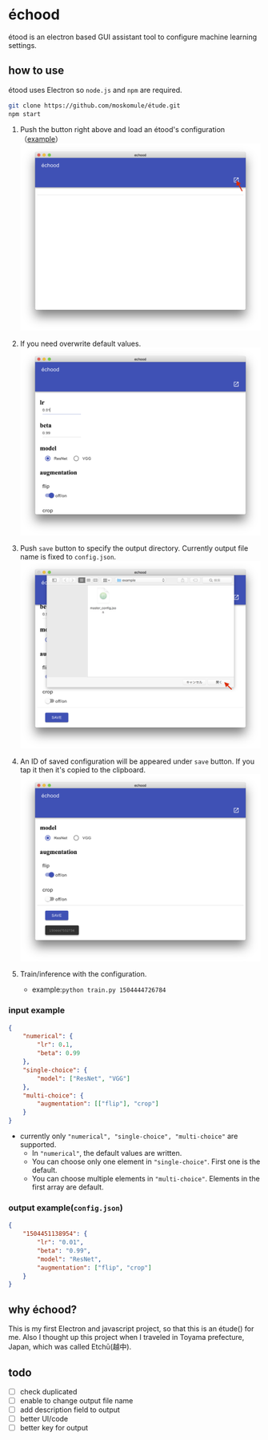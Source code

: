 # échood

étood is an electron based GUI assistant tool to configure machine learning settings.

## how to use

étood uses Electron so `node.js` and `npm` are required.

```bash
git clone https://github.com/moskomule/étude.git
npm start
```

1. Push the button right above and load an étood's configuration（[example](example/config/master_config.json)）
    ![](doc/img/start.png)

2. If you need overwrite default values.
![](doc/img/loaded.png)

3. Push `save` button to specify the output directory. Currently output file name is fixed to `config.json`.
![](doc/img/saving.png)

4. An ID of saved configuration will be appeared under `save` button. If you tap it then it's copied to the clipboard.
![](doc/img/saved.png)

5. Train/inference with the configuration.
    + example:`python train.py 1504444726784`

### input example

```json
{
    "numerical": {
        "lr": 0.1,
        "beta": 0.99
    },
    "single-choice": {
        "model": ["ResNet", "VGG"]
    },
    "multi-choice": {
        "augmentation": [["flip"], "crop"]
    }
}
```

* currently only `"numerical", "single-choice", "multi-choice"` are supported.
    + In `"numerical"`, the default values are written.
    + You can choose only one element in `"single-choice"`. First one is the default.
    + You can choose multiple elements in `"multi-choice"`. Elements in the first array are default.

### output example(`config.json`)

```json
{
    "1504451138954": {
        "lr": "0.01",
        "beta": "0.99",
        "model": "ResNet",
        "augmentation": ["flip", "crop"]
    }
}
```

## why échood?

This is my first Electron and javascript project, so that this is an étude() for me. Also I thought up this project when I traveled in Toyama prefecture, Japan, which was called Etchū(越中).

## todo

- [ ] check duplicated
- [ ] enable to change output file name
- [ ] add description field to output
- [ ] better UI/code
- [ ] better key for output
